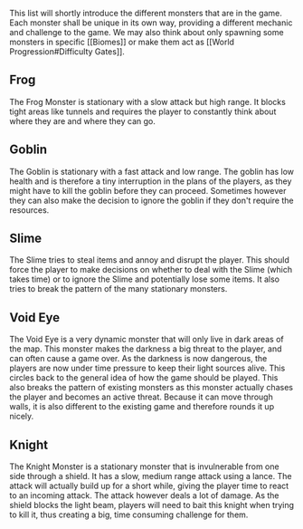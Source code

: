 This list will shortly introduce the different monsters that are in the game.
Each monster shall be unique in its own way, providing a different mechanic and challenge to the game.
We may also think about only spawning some monsters in specific [[Biomes]] or make them act as [[World Progression#Difficulty Gates]].
## Frog
The Frog Monster is stationary with a slow attack but high range.
It blocks tight areas like tunnels and requires the player to constantly think about where they are and where they can go.

## Goblin
The Goblin is stationary with a fast attack and low range. The goblin has low health and is therefore a tiny interruption in the plans of the players, as they might have to kill the goblin before they can proceed. Sometimes however they can also make the decision to ignore the goblin if they don't require the resources.

## Slime
The Slime tries to steal items and annoy and disrupt the player. This should force the player to make decisions on whether to deal with the Slime (which takes time) or to ignore the Slime and potentially lose some items.
It also tries to break the pattern of the many stationary monsters.

## Void Eye
The Void Eye is a very dynamic monster that will only live in dark areas of the map. This monster makes the darkness a big threat to the player, and can often cause a game over.
As the darkness is now dangerous, the players are now under time pressure to keep their light sources alive. This circles back to the general idea of how the game should be played.
This also breaks the pattern of existing monsters as this monster actually chases the player and becomes an active threat. Because it can move through walls, it is also different to the existing game and therefore rounds it up nicely.

## Knight
The Knight Monster is a stationary monster that is invulnerable from one side through a shield. It has a slow, medium range attack using a lance. The attack will actually build up for a short while, giving the player time to react to an incoming attack. The attack however deals a lot of damage.
As the shield blocks the light beam, players will need to bait this knight when trying to kill it, thus creating a big, time consuming challenge for them.